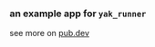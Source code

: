 ### an example app for `yak_runner`

see more on [pub.dev][pub]

[pub]: https://pub.dev/packages/yak_runner
